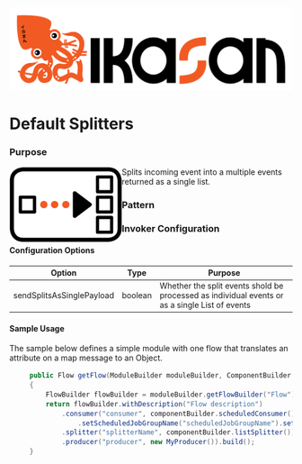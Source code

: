 ![IKASAN](../../developer/docs/quickstart-images/Ikasan-title-transparent.png)
# Default Splitters

### Purpose

<img src="../../developer/docs/quickstart-images/splitter.png" width="200px" align="left">Splits incoming event into a multiple events returned as a single list.


### Pattern

### Invoker Configuration

#### Configuration Options
| Option | Type | Purpose |
| --- | --- | --- |
| sendSplitsAsSinglePayload | boolean | Whether the split events shold be processed as individual events or as a single List of events |

#### Sample Usage
The sample below defines a simple module with one flow that translates an attribute on a map message to an Object. 
````java
     public Flow getFlow(ModuleBuilder moduleBuilder, ComponentBuilder componentBuilder)
     {
         FlowBuilder flowBuilder = moduleBuilder.getFlowBuilder("Flow");
         return flowBuilder.withDescription("Flow description")
             .consumer("consumer", componentBuilder.scheduledConsumer().setCronExpression("0/5 * * * * ?").setConfiguredResourceId("configuredResourceId")
                 .setScheduledJobGroupName("scheduledJobGroupName").setScheduledJobName("scheduledJobName").build())
             .splitter("splitterName", componentBuilder.listSplitter())
             .producer("producer", new MyProducer()).build();
     }

 ````


